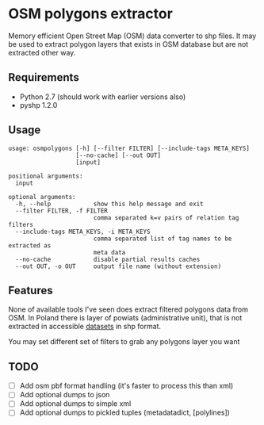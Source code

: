 # OSM polygons extractor #

Memory efficient Open Street Map (OSM) data converter to shp files.
It may be used to extract polygon layers that exists in OSM database
but are not extracted other way.


## Requirements ##

 * Python 2.7 (should work with earlier versions also)
 * pyshp 1.2.0


## Usage ##

    usage: osmpolygons [-h] [--filter FILTER] [--include-tags META_KEYS]
                       [--no-cache] [--out OUT]
                       [input]

    positional arguments:
      input

    optional arguments:
      -h, --help            show this help message and exit
      --filter FILTER, -f FILTER
                            comma separated k=v pairs of relation tag filters
      --include-tags META_KEYS, -i META_KEYS
                            comma separated list of tag names to be extracted as
                            meta data
      --no-cache            disable partial results caches
      --out OUT, -o OUT     output file name (without extension)


## Features ##

None of available tools I've seen does extract filtered polygons data from OSM.
In Poland there is layer of powiats (administrative unit), that is not extracted
in accessible [datasets](http://download.geofabric.de) in shp format.

You may set different set of filters to grab any polygons layer you want


## TODO ##

- [ ] Add osm pbf format handling (it's faster to process this than xml)
- [ ] Add optional dumps to json
- [ ] Add optional dumps to simple xml
- [ ] Add optional dumps to pickled tuples (metadatadict, [polylines])
